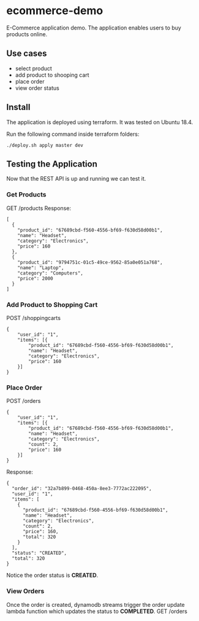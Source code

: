 # ecommerce-demo
E-Commerce application demo. The application enables users to buy products online.
## Use cases
- select product
- add product to shooping cart
- place order
- view order status
## Install
The application is deployed using terraform. It was tested on Ubuntu 18.4.

Run the following command inside terraform folders:
```
./deploy.sh apply master dev
```
## Testing the Application
Now that the REST API is up and running we can test it.
### Get Products
GET /products
Response:
```
[
  {
    "product_id": "67689cbd-f560-4556-bf69-f630d58d00b1",
    "name": "Headset",
    "category": "Electronics",
    "price": 160
  },
  {
    "product_id": "9794751c-01c5-49ce-9562-85a0e051a768",
    "name": "Laptop",
    "category": "Computers",
    "price": 2000
  }
]
```
### Add Product to Shopping Cart
POST /shoppingcarts
```
{
	"user_id": "1",
	"items": [{
		"product_id": "67689cbd-f560-4556-bf69-f630d58d00b1",
		"name": "Headset",
		"category": "Electronics",
		"price": 160
	}]
}
```

### Place Order
POST /orders
```
{
	"user_id": "1",
	"items": [{
		"product_id": "67689cbd-f560-4556-bf69-f630d58d00b1",
		"name": "Headset",
		"category": "Electronics",
		"count": 2,
		"price": 160
	}]
}
```
Response:
```
{
  "order_id": "32a7b899-0468-450a-8ee3-7772ac222095",
  "user_id": "1",
  "items": [
    {
      "product_id": "67689cbd-f560-4556-bf69-f630d58d00b1",
      "name": "Headset",
      "category": "Electronics",
      "count": 2,
      "price": 160,
      "total": 320
    }
  ],
  "status": "CREATED",
  "total": 320
}
```
Notice the order status is **CREATED**.

### View Orders
Once the order is created, dynamodb streams trigger the order update lambda function which updates the status to **COMPLETED**.
GET /orders
